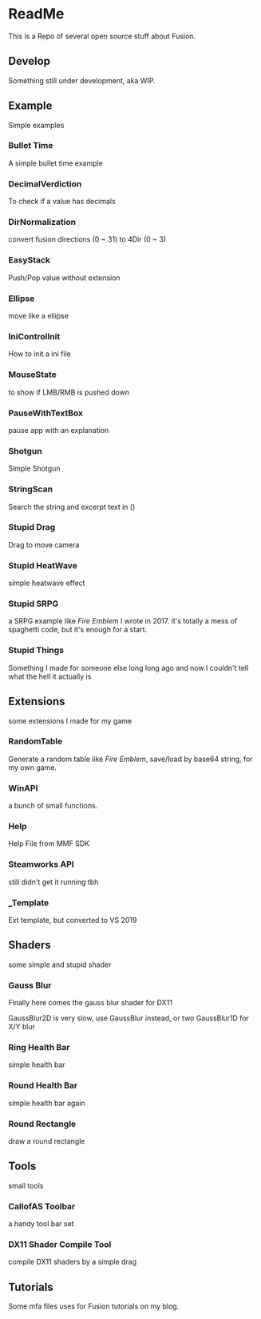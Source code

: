 # ReadMe

This is a Repo of several open source stuff about Fusion.

## Develop

Something still under development, aka WIP.

## Example

Simple examples

### Bullet Time

A simple bullet time example

### DecimalVerdiction

To check if a value has decimals

### DirNormalization

convert fusion directions (0 ~ 31) to 4Dir (0 ~ 3)

### EasyStack

Push/Pop value without extension

### Ellipse

move like a ellipse

### IniControlInit

How to init a ini file

### MouseState

to show if LMB/RMB is pushed down

### PauseWithTextBox

pause app with an explanation

### Shotgun

Simple Shotgun

### StringScan

Search the string and excerpt text in ()

### Stupid Drag

Drag to move camera

### Stupid HeatWave

simple heatwave effect

### Stupid SRPG

a SRPG example like *Fire Emblem* I wrote in 2017.
it's totally a mess of spaghetti code, but it's enough for a start.

### Stupid Things

Something I made for someone else long long ago and now I couldn't tell what the hell it actually is

## Extensions

some extensions I made for my game

### RandomTable

Generate a random table like *Fire Emblem*, save/load by base64 string, for my own game.

### WinAPI

a bunch of small functions.

### Help

Help File from MMF SDK

### Steamworks API

still didn't get it running tbh

### _Template

Ext template, but converted to VS 2019

## Shaders

some simple and stupid shader

### Gauss Blur

Finally here comes the gauss blur shader for DX11

GaussBlur2D is very slow, use GaussBlur instead, or two GaussBlur1D for X/Y blur

### Ring Health Bar

simple health bar

### Round Health Bar

simple health bar again

### Round Rectangle

draw a round rectangle

## Tools

small tools

### CallofAS Toolbar

a handy tool bar set

### DX11 Shader Compile Tool

compile DX11 shaders by a simple drag

## Tutorials

Some mfa files uses for Fusion tutorials on my blog.
